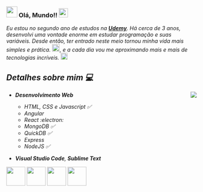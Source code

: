 ### <img src="https://github.com/rajput2107/rajput2107/blob/master/Assets/Hi.gif" width="29px"> Olá, Mundo!!&nbsp;<img src="https://github.com/rajput2107/rajput2107/blob/master/Assets/Earth.gif" width="24px">
<em>Eu estou no segundo ano de estudos na <a href="https://www.udemy.com/"><b>Udemy</b></a>. Há cerca de 3 anos, desenvolvi uma vontade enorme 
em estudar programação e suas variáveis. Desde então, ter entrado neste meio tornou minha vida mais simples e prática. <img src="https://github.com/rajput2107/rajput2107/blob/master/Assets/PC.gif" height="20px"/>, e a cada dia vou me aproximando mais e mais de tecnologias incríveis. <img src="https://github.com/rajput2107/rajput2107/blob/master/Assets/Rocket.gif" height="18px">
 <br/>
## Detalhes sobre mim :computer: 

<img align="right" src="https://github.com/rajput2107/rajput2107/blob/master/Assets/Developer.gif"/>

- **Desenvolvimento Web**
	- HTML, CSS e Javascript :white_check_mark:
	- Angular
	- React :electron:
	- MongoDB :white_check_mark:
    - QuickDB :white_check_mark:
  - Express
  - NodeJS :white_check_mark:

- **Visual Studio Code**, **Sublime Text**


<code><a href="https://www.javascript.com/" target="_blank"><img height="50" src="https://www.vectorlogo.zone/logos/javascript/javascript-ar21.svg"></a></code>
<code><a href="https://nodejs.org/en/" target="_blank"><img height="50" src="https://www.vectorlogo.zone/logos/nodejs/nodejs-ar21.svg"></a></code>
<code><a href="https://reactjs.org/" target="_blank"><img height="50" src="https://www.vectorlogo.zone/logos/reactjs/reactjs-ar21.svg"></a></code>
<code><a href="https://www.mongodb.com/" target="_blank"><img height="50" src="https://www.vectorlogo.zone/logos/mongodb/mongodb-ar21.svg"></a></code>
<br/><br/>
